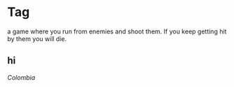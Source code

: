 # Tag
a game where you run from enemies and shoot them. If you keep getting hit by them you will die.

## hi

*Colombia*
